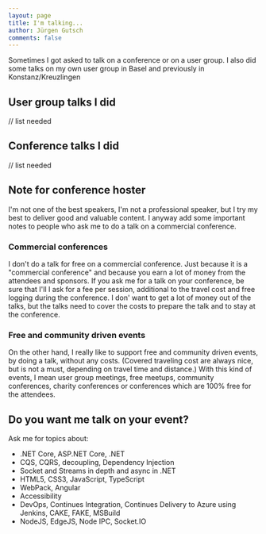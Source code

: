 ```yaml
---
layout: page
title: I'm talking...
author: Jürgen Gutsch
comments: false
---
```


Sometimes I got asked to talk on a conference or on a user group. I also did some talks on my own user group in Basel and previously in Konstanz/Kreuzlingen

## User group talks I did

// list needed

## Conference talks I did

// list needed

## Note for conference hoster

I'm not one of the best speakers, I'm not a professional speaker, but I try my best to deliver good and valuable content. I anyway add some important notes to people who ask me to do a talk on a commercial conference.

### Commercial conferences

I don't do a talk for free on a commercial conference. Just because it is a "commercial conference" and because you earn a lot of money from the attendees and sponsors. If you ask me for a talk on your conference, be sure that I'll I ask for a fee per session, additional to the travel cost and free logging during the conference. I don' want to get a lot of money out of the talks, but the talks need to cover the costs to prepare the talk and to stay at the conference. 

### Free and community driven events

On the other hand, I really like to support free and community driven events, by doing a talk, without any costs. (Covered traveling cost are always nice, but is not a must, depending on travel time and distance.) With this kind of events, I mean user group meetings, free meetups, community conferences, charity conferences or conferences which are 100% free for the attendees.

## Do you want me talk on your event?

Ask me for topics about: 

* .NET Core, ASP.NET Core, .NET
* CQS, CQRS, decoupling, Dependency Injection
* Socket and Streams in depth and async in .NET
* HTML5, CSS3, JavaScript, TypeScript
* WebPack, Angular
* Accessibility
* DevOps, Continues Integration, Continues Delivery to Azure using Jenkins, CAKE, FAKE, MSBuild
* NodeJS, EdgeJS, Node IPC, Socket.IO